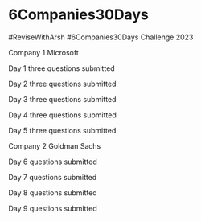 # 6Companies30Days

#ReviseWithArsh #6Companies30Days Challenge 2023

Company 1 Microsoft 

Day 1 three questions submitted

Day 2 three questions submitted

Day 3 three questions submitted

Day 4 three questions submitted

Day 5 three questions submitted


Company 2  Goldman Sachs

Day 6 questions submitted

Day 7 questions submitted

Day 8 questions submitted

Day 9 questions submitted
